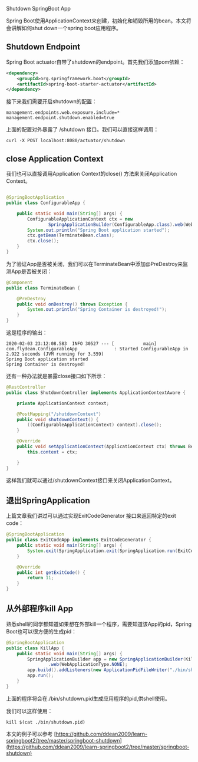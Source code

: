 Shutdown SpringBoot App

Spring Boot使用ApplicationContext来创建，初始化和销毁所用的bean。本文将会讲解如何shut down一个spring boot应用程序。

## Shutdown Endpoint

Spring Boot actuator自带了shutdown的endpoint。首先我们添加pom依赖：

~~~xml
<dependency>
    <groupId>org.springframework.boot</groupId>
    <artifactId>spring-boot-starter-actuator</artifactId>
</dependency>
~~~

接下来我们需要开启shutdown的配置：

~~~shell
management.endpoints.web.exposure.include=*
management.endpoint.shutdown.enabled=true
~~~

上面的配置对外暴露了 /shutdown 接口。我们可以直接这样调用：

~~~shell
curl -X POST localhost:8080/actuator/shutdown
~~~

## close Application Context

我们也可以直接调用Application Context的close() 方法来关闭Application Context。 

~~~java

@SpringBootApplication
public class ConfigurableApp {

    public static void main(String[] args) {
        ConfigurableApplicationContext ctx = new
                SpringApplicationBuilder(ConfigurableApp.class).web(WebApplicationType.NONE).run();
        System.out.println("Spring Boot application started");
        ctx.getBean(TerminateBean.class);
        ctx.close();
    }
}
~~~

为了验证App是否被关闭，我们可以在TerminateBean中添加@PreDestroy来监测App是否被关闭：

~~~java
@Component
public class TerminateBean {

    @PreDestroy
    public void onDestroy() throws Exception {
        System.out.println("Spring Container is destroyed!");
    }
}
~~~

这是程序的输出：

~~~shell
2020-02-03 23:12:08.583  INFO 30527 --- [           main] com.flydean.ConfigurableApp              : Started ConfigurableApp in 2.922 seconds (JVM running for 3.559)
Spring Boot application started
Spring Container is destroyed!
~~~

还有一种办法就是暴露close接口如下所示：

~~~java
@RestController
public class ShutdownController implements ApplicationContextAware {

    private ApplicationContext context;

    @PostMapping("/shutdownContext")
    public void shutdownContext() {
        ((ConfigurableApplicationContext) context).close();
    }

    @Override
    public void setApplicationContext(ApplicationContext ctx) throws BeansException {
        this.context = ctx;

    }
}
~~~

这样我们就可以通过/shutdownContext接口来关闭ApplicationContext。

## 退出SpringApplication

上篇文章我们讲过可以通过实现ExitCodeGenerator 接口来返回特定的exit code：

~~~java
@SpringBootApplication
public class ExitCodeApp implements ExitCodeGenerator {
    public static void main(String[] args) {
        System.exit(SpringApplication.exit(SpringApplication.run(ExitCodeApp.class, args)));
    }

    @Override
    public int getExitCode() {
        return 11;
    }
}
~~~

## 从外部程序kill App

熟悉shell的同学都知道如果想在外部kill一个程序，需要知道该App的pid，Spring Boot也可以很方便的生成pid：

~~~java
@SpringBootApplication
public class KillApp {
    public static void main(String[] args) {
        SpringApplicationBuilder app = new SpringApplicationBuilder(KillApp.class)
                .web(WebApplicationType.NONE);
        app.build().addListeners(new ApplicationPidFileWriter("./bin/shutdown.pid"));
        app.run();
    }
}
~~~

上面的程序将会在./bin/shutdown.pid生成应用程序的pid,供shell使用。

我们可以这样使用：

~~~shell
kill $(cat ./bin/shutdown.pid)
~~~

本文的例子可以参考 [https://github.com/ddean2009/learn-springboot2/tree/master/springboot-shutdown](https://github.com/ddean2009/learn-springboot2/tree/master/springboot-shutdown)




